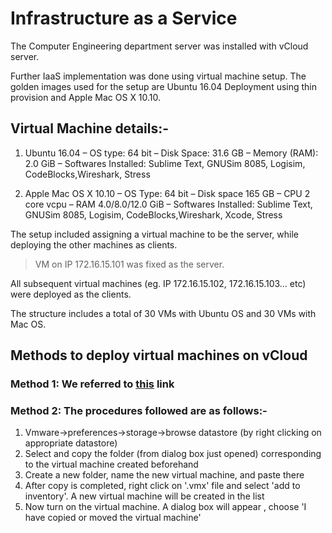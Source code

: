# Infrastructure as a Service
The Computer Engineering department server was installed with vCloud server. 

Further IaaS implementation was done using virtual machine setup. The golden images used for the setup are Ubuntu 16.04 Deployment
using thin provision and Apple Mac OS X 10.10.


## Virtual Machine details:-
1. Ubuntu 16.04
  – OS type: 64 bit
  – Disk Space: 31.6 GB
  – Memory (RAM): 2.0 GiB
  – Softwares Installed: Sublime Text, GNUSim 8085, Logisim, CodeBlocks,Wireshark, Stress

2. Apple Mac OS X 10.10
  – OS Type: 64 bit
  – Disk space 165 GB
  – CPU 2 core vcpu
  – RAM 4.0/8.0/12.0 GiB
  – Softwares Installed: Sublime Text, GNUSim 8085, Logisim, CodeBlocks,Wireshark, Xcode, Stress
  
  
The setup included assigning a virtual machine to be the server, while deploying the other machines as clients.

>VM on IP 172.16.15.101 was fixed as the server.


All subsequent virtual machines (eg. IP 172.16.15.102, 172.16.15.103… etc) were deployed as the clients. 

The structure includes a total of 30 VMs with Ubuntu OS and 30 VMs with Mac OS.

## Methods to deploy virtual machines on vCloud

### Method 1: We referred to [this](http://docs.trendmicro.com/all/ent/dda/v2.95/en-us/dda_2.95_olh/deploy_create_new_sb.html#id12BCD070W5Z) link 

### Method 2: The procedures followed are as follows:-

1. Vmware->preferences->storage->browse datastore (by right clicking on appropriate datastore)
2. Select and copy the folder (from dialog box just opened) corresponding to the virtual machine created​ beforehand 
3. Create a new folder, name the new virtual machine, and paste there
4. After copy is completed, right click on '.vmx' file and select 'add to inventory'. A new virtual machine will be created in the list
5. Now turn on the virtual machine. A dialog box will appear , choose 'I have copied or moved the virtual machine'

